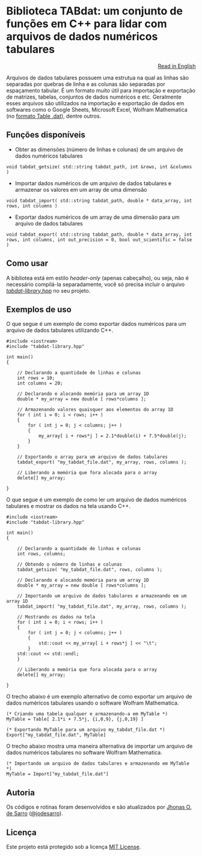 # Biblioteca TABdat: um conjunto de funções em C++ para lidar com arquivos de dados numéricos tabulares

<p align="right"><a href="README.md">Read in English</a></p>

Arquivos de dados tabulares possuem uma estrutua na qual as linhas são separadas por quebras de linha e as colunas são separadas por espaçamento tabular. É um formato muito útil para importação e exportação de matrizes, tabelas, conjuntos de dados numéricos e etc. Geralmente esses arquivos são utilizados na importação e exportação de dados em softwares como o Google Sheets, Microsoft Excel, Wolfram Mathematica (no [formato Table .dat](https://reference.wolfram.com/language/ref/format/Table.html)), dentre outros.

## Funções disponíveis

- Obter as dimensões (número de linhas e colunas) de um arquivo de dados numéricos tabulares
```
void tabdat_getsize( std::string tabdat_path, int &rows, int &columns )
```

- Importar dados numéricos de um arquivo de dados tabulares e armazenar os valores em um array de uma dimensão
```
void tabdat_import( std::string tabdat_path, double * data_array, int rows, int columns )
```

- Exportar dados numéricos de um array de uma dimensão para um arquivo de dados tabulares
```
void tabdat_export( std::string tabdat_path, double * data_array, int rows, int columns, int out_precision = 0, bool out_scientific = false )
```

## Como usar

A bibliotea está em estilo *header-only* (apenas cabeçalho), ou seja, não é necessário compilá-la separadamente, você só precisa incluir o arquivo <a href="tabdat-library.hpp">*tabdat-library.hpp*</a> no seu projeto.

## Exemplos de uso

O que segue é um exemplo de como exportar dados numéricos para um arquivo de dados tabulares utilizando C++.
```
#include <iostream>
#include "tabdat-library.hpp"

int main()
{

    // Declarando a quantidade de linhas e colunas
    int rows = 10;
    int columns = 20;

    // Declarando e alocando memória para um array 1D
    double * my_array = new double [ rows*columns ];

    // Armazenando valores quaisquer aos elementos do array 1D
    for ( int i = 0; i < rows; i++ )
    {
        for ( int j = 0; j < columns; j++ )
        {
            my_array[ i + rows*j ] = 2.1*double(i) + 7.5*double(j);
        }
    }

    // Exportando o array para um arquivo de dados tabulares
    tabdat_export( "my_tabdat_file.dat", my_array, rows, columns );

    // Liberando a memória que fora alocada para o array
    delete[] my_array;

}
```

O que segue é um exemplo de como ler um arquivo de dados numéricos tabulares e mostrar os dados na tela usando C++.
```
#include <iostream>
#include "tabdat-library.hpp"

int main()
{

    // Declarando a quantidade de linhas e colunas
    int rows, columns;

    // Obtendo o número de linhas e colunas
    tabdat_getsize( "my_tabdat_file.dat", rows, columns );

    // Declarando e alocando memória para um array 1D
    double * my_array = new double [ rows*columns ];

    // Importando um arquivo de dados tabulares e armazenando em um array 1D
    tabdat_import( "my_tabdat_file.dat", my_array, rows, columns );

    // Mostrando os dados na tela
    for ( int i = 0; i < rows; i++ )
    {
        for ( int j = 0; j < columns; j++ )
        {
            std::cout << my_array[ i + rows*j ] << "\t";
        }
    std::cout << std::endl;
    }

    // Liberando a memória que fora alocada para o array
    delete[] my_array;

}
```

O trecho abaixo é um exemplo alternativo de como exportar um arquivo de dados numéricos tabulares usando o software Wolfram Mathematica.
```
(* Criando uma tabela qualquer e armazenando-a em MyTable *)
MyTable = Table[ 2.1*i + 7.5*j, {i,0,9}, {j,0,19} ]

(* Exportando MyTable para um arquivo my_tabdat_file.dat *) 
Export["my_tabdat_file.dat", MyTable]
```

O trecho abaixo mostra uma maneira alternativa de importar um arquivo de dados numéricos tabulares no software Wolfram Mathematica.
```
(* Importando um arquivo de dados tabulares e armazenando em MyTable *)
MyTable = Import["my_tabdat_file.dat"]
```

## Autoria

Os códigos e rotinas foram desenvolvidos e são atualizados por <a href="https://www.researchgate.net/profile/Jhonas-de-Sarro">Jhonas O. de Sarro</a> ([@jodesarro]( https://github.com/jodesarro )).

## Licença

Este projeto está protegido sob a licença <a href="LICENSE">MIT License</a>.
